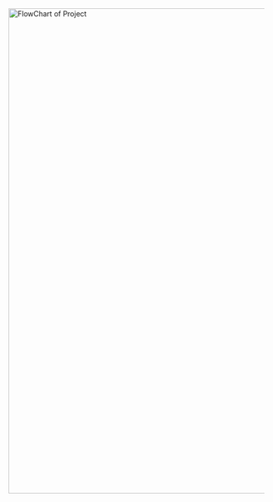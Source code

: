 <img width="954" alt="FlowChart of Project" src="https://user-images.githubusercontent.com/63536512/224530200-683aa48a-c2a8-4439-9795-2348159ed162.png">
